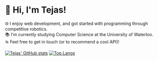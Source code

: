 # 👋 Hi, I'm Tejas!

🌐 I enjoy web development, and got started with programming through competitive robotics.\
📚 I'm currently studying Computer Science at the University of Waterloo.\
☕ Feel free to get in touch (or to recommend a cool API)!

[![Tejas' GitHub stats](https://github-readme-stats.vercel.app/api?username=twilkhoo&count_private=true&show_icons=true&theme=tokyonight)](https://github.com/anuraghazra/github-readme-stats) [![Top Langs](https://github-readme-stats.vercel.app/api/top-langs/?username=twilkhoo&layout=compact&theme=tokyonight)](https://github.com/anuraghazra/github-readme-stats)
